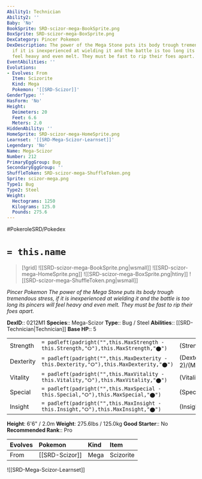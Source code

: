 ```yaml
---
Ability1: Technician
Ability2: ''
Baby: 'No'
BookSprite: SRD-scizor-mega-BookSprite.png
BoxSprite: SRD-scizor-mega-BoxSprite.png
DexCategory: Pincer Pokemon
DexDescription: The power of the Mega Stone puts its body trough tremendous stress,
  if it is inexperienced at wielding it and the battle is too long its pincers will
  feel heavy and even melt. They must be fast to rip their foes apart.
EventAbilities: ''
Evolutions:
- Evolves: From
  Item: Scizorite
  Kind: Mega
  Pokemon: '[[SRD-Scizor]]'
GenderType: ''
HasForm: 'No'
Height:
  Deimeters: 20
  Feet: 6.6
  Meters: 2.0
HiddenAbility: ''
HomeSprite: SRD-scizor-mega-HomeSprite.png
Learnset: '[[SRD-Mega-Scizor-Learnset]]'
Legendary: 'No'
Name: Mega-Scizor
Number: 212
PrimaryEggGroup: Bug
SecondaryEggGroup: ''
ShuffleToken: SRD-scizor-mega-ShuffleToken.png
Sprite: scizor-mega.png
Type1: Bug
Type2: Steel
Weight:
  Hectograms: 1250
  Kilograms: 125.0
  Pounds: 275.6
---
```


#PokeroleSRD/Pokedex

# `= this.name`

> [!grid]
> ![[SRD-scizor-mega-BookSprite.png|wsmall]]
> ![[SRD-scizor-mega-HomeSprite.png]]
> ![[SRD-scizor-mega-BoxSprite.png|htiny]]
> ![[SRD-scizor-mega-ShuffleToken.png|wsmall]]


*Pincer Pokemon*
*The power of the Mega Stone puts its body trough tremendous stress, if it is inexperienced at wielding it and the battle is too long its pincers will feel heavy and even melt. They must be fast to rip their foes apart.*

**DexID**:: 0212M1
**Species**:: Mega-Scizor
**Type**:: Bug / Steel
**Abilities**:: [[SRD-Technician|Technician]]
**Base HP**:: 5

|           |                                                                                        |                                          |
| --------- | -------------------------------------------------------------------------------------- | ---------------------------------------- |
| Strength  | `= padleft(padright("",this.MaxStrength - this.Strength,"⭘"),this.MaxStrength,"⬤")`    | (Strength::4)/(MaxStrength::8)   |
| Dexterity | `= padleft(padright("",this.MaxDexterity - this.Dexterity,"⭘"),this.MaxDexterity,"⬤")` | (Dexterity:: 2)/(MaxDexterity::5) |
| Vitality  | `= padleft(padright("",this.MaxVitality - this.Vitality,"⭘"),this.MaxVitality,"⬤")`    | (Vitality::3)/(MaxVitality::7)   |
| Special   | `= padleft(padright("",this.MaxSpecial - this.Special,"⭘"),this.MaxSpecial,"⬤")`       | (Special::2)/(MaxSpecial::4)     |
| Insight   | `= padleft(padright("",this.MaxInsight - this.Insight,"⭘"),this.MaxInsight,"⬤")`       | (Insight::3)/(MaxInsight::6)     |

**Height**: 6'6" / 2.0m
**Weight**: 275.6lbs / 125.0kg
**Good Starter**:: No
**Recommended Rank**:: Pro

| Evolves   | Pokemon        | Kind   | Item      |
|:----------|:---------------|:-------|:----------|
| From      | [[SRD-Scizor]] | Mega   | Scizorite |

![[SRD-Mega-Scizor-Learnset]]